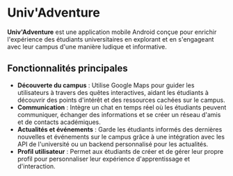 # Univ'Adventure

**Univ'Adventure** est une application mobile Android conçue pour enrichir l'expérience des étudiants universitaires en explorant et en s'engageant avec leur campus d'une manière ludique et informative. 

## Fonctionnalités principales

- **Découverte du campus** : Utilise Google Maps pour guider les utilisateurs à travers des quêtes interactives, aidant les étudiants à découvrir des points d'intérêt et des ressources cachées sur le campus.
- **Communication** : Intègre un chat en temps réel où les étudiants peuvent communiquer, échanger des informations et se créer un réseau d'amis et de contacts académiques.
- **Actualités et événements** : Garde les étudiants informés des dernières nouvelles et événements sur le campus grâce à une intégration avec les API de l'université ou un backend personnalisé pour les actualités.
- **Profil utilisateur** : Permet aux étudiants de créer et de gérer leur propre profil pour personnaliser leur expérience d'apprentissage et d'interaction.
